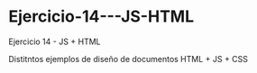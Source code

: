 # Ejercicio-14---JS-HTML
Ejercicio 14 - JS + HTML

Distitntos ejemplos de diseño de documentos HTML + JS + CSS
